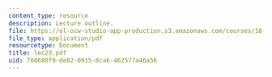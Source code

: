 ```yaml
---
content_type: resource
description: Lecture outline.
file: https://ol-ocw-studio-app-production.s3.amazonaws.com/courses/18-443-statistics-for-applications-fall-2003/708680f9de8209158ca6462577a46a56_lec23.pdf
file_type: application/pdf
resourcetype: Document
title: lec23.pdf
uid: 708680f9-de82-0915-8ca6-462577a46a56
---
```

